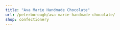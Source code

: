 ```yaml
---
title: "Ava Marie Handmade Chocolate"
url: /peterborough/ava-marie-handmade-chocolate/
shop: confectionery
---
```

